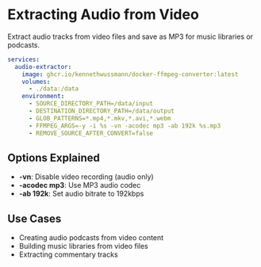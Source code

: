 # Extracting Audio from Video

Extract audio tracks from video files and save as MP3 for music libraries or podcasts.

```yaml
services: 
  audio-extractor:
    image: ghcr.io/kennethwussmann/docker-ffmpeg-converter:latest
    volumes:
      - ./data:/data
    environment:
      - SOURCE_DIRECTORY_PATH=/data/input
      - DESTINATION_DIRECTORY_PATH=/data/output
      - GLOB_PATTERNS=*.mp4,*.mkv,*.avi,*.webm
      - FFMPEG_ARGS=-y -i %s -vn -acodec mp3 -ab 192k %s.mp3
      - REMOVE_SOURCE_AFTER_CONVERT=false
```

## Options Explained

- **-vn**: Disable video recording (audio only)
- **-acodec mp3**: Use MP3 audio codec
- **-ab 192k**: Set audio bitrate to 192kbps

## Use Cases

- Creating audio podcasts from video content
- Building music libraries from video files
- Extracting commentary tracks